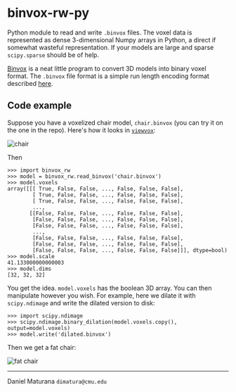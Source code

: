# binvox-rw-py

Python module to read and write `.binvox` files. The voxel data is represented as
dense 3-dimensional Numpy arrays in Python, a direct if somewhat wasteful
representation. If your models are large and sparse `scipy.sparse` should be of
help.

[Binvox](http://www.cs.princeton.edu/~min/binvox/) is a neat little program to
convert 3D models into binary voxel format. The `.binvox` file format is a simple
run length encoding format described [here](http://www.cs.princeton.edu/~min/binvox/binvox.html).

## Code example

Suppose you have a voxelized chair model, `chair.binvox` (you can try it on the one in the repo).
Here's how it looks in [`viewvox`](http://www.cs.princeton.edu/~min/viewvox/):

![chair](https://github.com/downloads/dimatura/binvox-rw-py/chair.png)

Then

    >>> import binvox_rw
    >>> model = binvox_rw.read_binvox('chair.binvox')
    >>> model.voxels
    array([[[ True, False, False, ..., False, False, False],
            [ True, False, False, ..., False, False, False],
            [ True, False, False, ..., False, False, False],
            ..., 
           [[False, False, False, ..., False, False, False],
            [False, False, False, ..., False, False, False],
            [False, False, False, ..., False, False, False],
            ..., 
            [False, False, False, ..., False, False, False],
            [False, False, False, ..., False, False, False],
            [False, False, False, ..., False, False, False]]], dtype=bool)
    >>> model.scale
    41.133000000000003
    >>> model.dims
    [32, 32, 32]

You get the idea. `model.voxels` has the boolean 3D array. You can then
manipulate however you wish. For example, here we dilate it with
`scipy.ndimage` and write the dilated version to disk:

    >>> import scipy.ndimage 
    >>> scipy.ndimage.binary_dilation(model.voxels.copy(), output=model.voxels)
    >>> model.write('dilated.binvox')

Then we get a fat chair:

![fat chair](http://github.com/downloads/dimatura/binvox-rw-py/fat_chair.png)

--- 

Daniel Maturana
`dimatura@cmu.edu`
